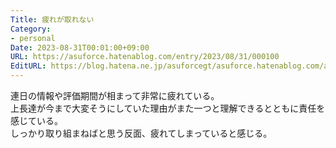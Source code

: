 ```yaml
---
Title: 疲れが取れない
Category:
- personal
Date: 2023-08-31T00:01:00+09:00
URL: https://asuforce.hatenablog.com/entry/2023/08/31/000100
EditURL: https://blog.hatena.ne.jp/asuforcegt/asuforce.hatenablog.com/atom/entry/820878482963186461
---
```


連日の情報や評価期間が相まって非常に疲れている。  
上長達が今まで大変そうにしていた理由がまた一つと理解できるとともに責任を感じている。  
しっかり取り組まねばと思う反面、疲れてしまっていると感じる。
